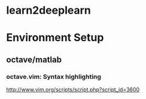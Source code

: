# learn2deeplearn

# Environment Setup

## octave/matlab
### octave.vim: Syntax highlighting 
http://www.vim.org/scripts/script.php?script_id=3600
